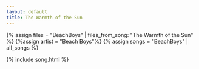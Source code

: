 ```yaml
---
layout: default
title: The Warmth of the Sun
---
```


{% assign files = "BeachBoys" | files_from_song: "The Warmth of the Sun" %}
{%assign artist = "Beach Boys"%}
{% assign songs = "BeachBoys" | all_songs %}

 
{% include song.html %}
